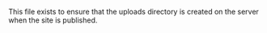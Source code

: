This file exists to ensure that the uploads directory is created on the server when the site is published.